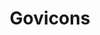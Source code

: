---
git: https://github.com/540co/govicons
logohandle: goviconsio
sort: govicons
title: Govicons
website: http://govicons.io/
---